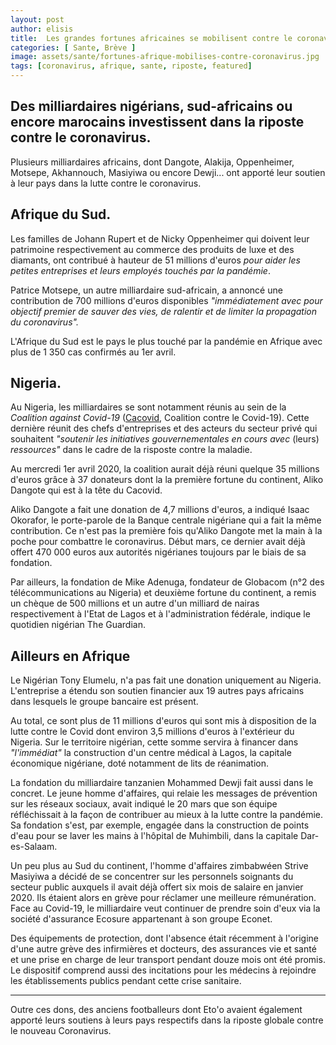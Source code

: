 ```yaml
---
layout: post
author: elisis
title:  Les grandes fortunes africaines se mobilisent contre le coronavirus.
categories: [ Sante, Brève ]
image: assets/sante/fortunes-afrique-mobilises-contre-coronavirus.jpg
tags: [coronavirus, afrique, sante, riposte, featured]
---
```


## Des milliardaires nigérians, sud-africains ou encore marocains investissent dans la riposte contre le coronavirus.


Plusieurs milliardaires africains, dont Dangote, Alakija, Oppenheimer, Motsepe, Akhannouch, Masiyiwa ou encore Dewji... ont apporté leur soutien à leur pays dans la lutte contre le coronavirus.


## Afrique du Sud.
Les familles de Johann Rupert et de Nicky Oppenheimer qui doivent leur patrimoine respectivement au commerce des produits de luxe et des diamants, ont contribué à hauteur de 51 millions d'euros _pour aider les petites entreprises et leurs employés touchés par la pandémie_.

Patrice Motsepe, un autre milliardaire sud-africain, a annoncé une contribution de 700 millions d'euros disponibles _"immédiatement_ _avec pour objectif premier de sauver des vies, de ralentir et de limiter la propagation du coronavirus"._ 

L'Afrique du Sud est le pays le plus touché par la pandémie en Afrique avec plus de 1  350 cas confirmés au 1er avril.

## Nigeria.
Au Nigeria, les milliardaires se sont notamment réunis au sein de la _Coalition against Covid-19_ ([Cacovid](https://twitter.com/cacovidng), Coalition contre le Covid-19). Cette dernière réunit des chefs d'entreprises et des acteurs du secteur privé qui souhaitent _"soutenir les initiatives gouvernementales en cours avec_ (leurs) _ressources"_ dans le cadre de la risposte contre la maladie.

Au mercredi 1er avril 2020, la coalition aurait déjà réuni quelque 35 millions d'euros grâce à 37 donateurs dont la la première fortune du continent, Aliko Dangote qui est à la tête du Cacovid.

Aliko Dangote a fait une donation de 4,7 millions d'euros, a indiqué Isaac Okorafor, le porte-parole de la Banque centrale nigériane qui a fait la même contribution. Ce n'est pas la première fois qu'Aliko Dangote met la main à la poche pour combattre le coronavirus. Début mars, ce dernier avait déjà offert 470  000 euros aux autorités nigérianes toujours par le biais de sa fondation.

Par ailleurs, la fondation de Mike Adenuga, fondateur de Globacom (n°2 des télécommunications au Nigeria) et deuxième fortune du continent, a remis un chèque de 500 millions et un autre d'un milliard de nairas respectivement à l'Etat de Lagos et à l'administration fédérale, indique le quotidien nigérian The Guardian.

## Ailleurs en Afrique

Le Nigérian Tony Elumelu, n'a pas fait une donation uniquement au Nigeria. L'entreprise a étendu  son soutien financier aux 19 autres pays africains dans lesquels le groupe bancaire est présent.

Au total, ce sont plus de 11 millions d'euros qui sont mis à disposition de la lutte contre le Covid dont environ 3,5 millions d'euros à l'extérieur du Nigeria. Sur le territoire nigérian, cette somme servira à financer dans  _"l'immédiat"_  la construction d'un centre médical à Lagos, la capitale économique nigériane, doté notamment de lits de réanimation.

La fondation du milliardaire tanzanien Mohammed Dewji fait aussi dans le concret. Le jeune homme d'affaires, qui relaie les messages de prévention sur les réseaux sociaux, avait indiqué  le 20 mars que son équipe réfléchissait à la façon de contribuer au mieux à la lutte contre la pandémie. Sa fondation s'est, par exemple, engagée dans la  construction de points d'eau pour se laver les mains à l'hôpital de  Muhimbili, dans la capitale Dar-es-Salaam.

Un peu plus au Sud du continent, l'homme d'affaires zimbabwéen Strive Masiyiwa a décidé de se concentrer sur les personnels soignants du secteur public auxquels il avait déjà offert six mois de salaire en janvier 2020. Ils étaient alors en grève pour réclamer une meilleure rémunération. Face au Covid-19, le milliardaire veut continuer de prendre soin d'eux via la société d'assurance Ecosure appartenant à son groupe Econet.

Des équipements de protection, dont l'absence était récemment à l'origine d'une autre grève des infirmières et docteurs, des assurances vie et santé et une prise en charge de leur transport pendant douze mois ont été promis. Le dispositif comprend aussi des incitations pour les médecins à rejoindre les établissements publics pendant cette crise sanitaire.

--- 

Outre ces dons, des anciens footballeurs dont Eto'o avaient également apporté leurs soutiens à leurs pays respectifs dans la riposte globale contre le nouveau Coronavirus.





